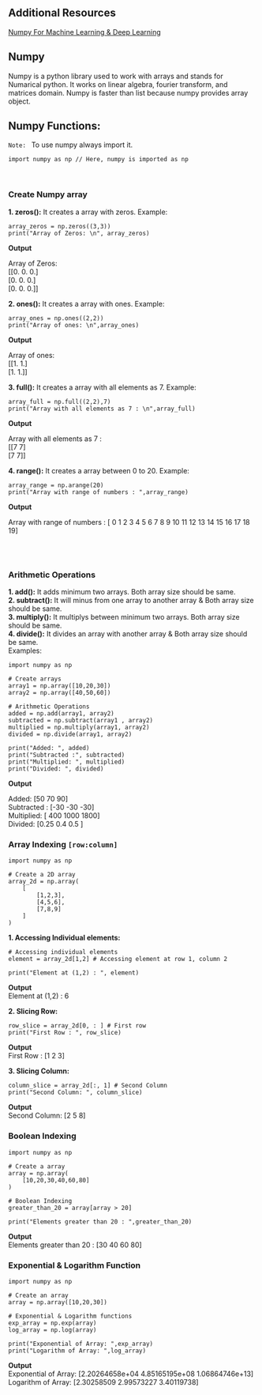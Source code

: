 
## Additional Resources
[Numpy For Machine Learning & Deep Learning](https://dev.to/arju10/numpy-for-machine-learning-deep-learning-5hbb)


## Numpy
Numpy is a python library used to work with arrays and stands for Numarical python. It works on linear algebra, fourier transform, and matrices domain.
Numpy is faster than list because numpy provides array object.

## Numpy Functions:
`Note: ` To use numpy always import it.
```
import numpy as np // Here, numpy is imported as np
```
</br>

### Create Numpy array


**1. zeros():** It creates a array with zeros. Example: 
```
array_zeros = np.zeros((3,3))
print("Array of Zeros: \n", array_zeros)
```
**Output** 

Array of Zeros: </br>
 [[0. 0. 0.] </br>
 [0. 0. 0.] </br>
 [0. 0. 0.]] </br>


**2. ones():** It creates a array with ones. Example: 
```
array_ones = np.ones((2,2))
print("Array of ones: \n",array_ones)
```
**Output** 

Array of ones:  </br>
 [[1. 1.] </br>
 [1. 1.]] </br>


**3. full():** It creates a array with all elements as 7. Example: 
```
array_full = np.full((2,2),7)
print("Array with all elements as 7 : \n",array_full)
```
**Output** 

Array with all elements as 7 : </br> 
 [[7 7] </br> 
 [7 7]]


**4. range():** It creates a array between 0 to 20. Example: 
```
array_range = np.arange(20)
print("Array with range of numbers : ",array_range)
```
**Output** 

Array with range of numbers : 
 [ 0  1  2  3  4  5  6  7  8  9 10 11 12 13 14 15 16 17 18 19]

</br>

</br>

### Arithmetic Operations
**1. add():** It adds minimum two arrays. Both array size should be same. </br>
**2. subtract():** It will minus from one array to another array & Both array size should be same.</br>
**3. multiply():** It multiplys between minimum two arrays. Both array size should be same.</br>
**4. divide():** It divides  an array with another array & Both array size should be same.</br>
Examples:
```
import numpy as np

# Create arrays
array1 = np.array([10,20,30])
array2 = np.array([40,50,60])

# Arithmetic Operations
added = np.add(array1, array2)
subtracted = np.subtract(array1 , array2)
multiplied = np.multiply(array1, array2)
divided = np.divide(array1, array2)

print("Added: ", added)
print("Subtracted :", subtracted)
print("Multiplied: ", multiplied)
print("Divided: ", divided)
```
**Output** 

Added:  [50 70 90] </br>
Subtracted : [-30 -30 -30]  </br>
Multiplied:  [ 400 1000 1800] </br>
Divided:  [0.25 0.4  0.5 ] </br>



### Array Indexing `[row:column]`
```
import numpy as np

# Create a 2D array
array_2d = np.array(
    [
        [1,2,3],
        [4,5,6],
        [7,8,9]
    ]
)
```

**1. Accessing Individual elements:** 
```
# Accessing individual elements
element = array_2d[1,2] # Accessing element at row 1, column 2

print("Element at (1,2) : ", element)
```
**Output** </br>
Element at (1,2) :  6
</br>

**2. Slicing Row:** 
```
row_slice = array_2d[0, : ] # First row
print("First Row : ", row_slice)
```

**Output** </br>
First Row :  [1 2 3]
</br>

**3. Slicing Column:** 
```
column_slice = array_2d[:, 1] # Second Column
print("Second Column: ", column_slice)
```

**Output** </br>
Second Column:  [2 5 8]
</br>

### Boolean Indexing
```
import numpy as np

# Create a array
array = np.array(
    [10,20,30,40,60,80]
)

# Boolean Indexing
greater_than_20 = array[array > 20]

print("Elements greater than 20 : ",greater_than_20)
```
**Output** </br>
Elements greater than 20 :  [30 40 60 80]
</br>

### Exponential & Logarithm Function
```
import numpy as np

# Create an array
array = np.array([10,20,30])

# Exponential & Logarithm functions
exp_array = np.exp(array)
log_array = np.log(array)

print("Exponential of Array: ",exp_array)
print("Logarithm of Array: ",log_array)
```

**Output** </br>
Exponential of Array:  [2.20264658e+04 4.85165195e+08 1.06864746e+13]
</br>
Logarithm of Array:  [2.30258509 2.99573227 3.40119738]
</br>